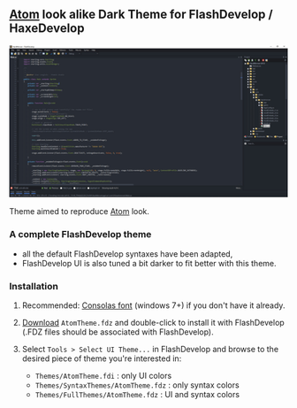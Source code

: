 
## <a href="https://atom.io/" target="_blank">Atom</a> look alike Dark Theme for FlashDevelop / HaxeDevelop

![Preview](https://raw.githubusercontent.com/alanlanglois/fd_themes/master/Atom/preview.jpg?raw=true)

Theme aimed to reproduce <a href="https://atom.io/" target="_blank">Atom</a> look. 

### A complete FlashDevelop theme 

* all the default FlashDevelop syntaxes have been adapted,
* FlashDevelop UI is also tuned a bit darker to fit better with this theme.

### Installation

1. Recommended: [Consolas font](http://www.microsoft.com/typography/fonts/family.aspx?FID=300) (windows 7+) if you don't have it already.

2. [Download](https://github.com/alanlanglois/fd_themes/raw/master/Atom/AtomTheme.fdz) `AtomTheme.fdz` and double-click to install it with FlashDevelop 
(.FDZ files should be associated with FlashDevelop).

3. Select `Tools > Select UI Theme...` in FlashDevelop and browse to the desired piece of theme 
you're interested in:

	*  `Themes/AtomTheme.fdi` : only UI colors
	*  `Themes/SyntaxThemes/AtomTheme.fdz` : only syntax colors
	*  `Themes/FullThemes/AtomTheme.fdz` : UI and syntax colors
